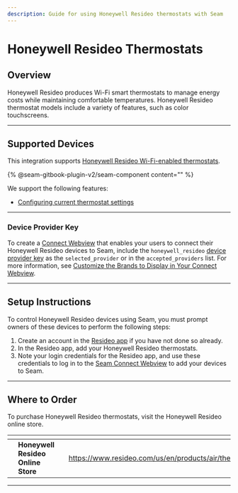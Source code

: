 ```yaml
---
description: Guide for using Honeywell Resideo thermostats with Seam
---
```


# Honeywell Resideo Thermostats

## Overview

Honeywell Resideo produces Wi-Fi smart thermostats to manage energy costs while maintaining comfortable temperatures. Honeywell Resideo thermostat models include a variety of features, such as color touchscreens.

***

## Supported Devices

This integration supports [Honeywell Resideo Wi-Fi-enabled thermostats](https://www.resideo.com/us/en/products/air/thermostats/).

{% @seam-gitbook-plugin-v2/seam-component content="<seam-supported-device-table
  endpoint="https://connect.getseam.com"
  client-session-token="seam_cst126DAjfor_2kxn8QAAEUkj3Zu4Nr1Aoauy"
  manufacturers='["Honeywell"]'
/>" %}

We support the following features:

* [Configuring current thermostat settings](../../products/thermostats/configure-current-climate-settings.md)

***

### Device Provider Key

To create a [Connect Webview](../../core-concepts/connect-webviews/) that enables your users to connect their Honeywell Resideo devices to Seam, include the `honeywell_resideo` [device provider key](../../api-clients/connect-webviews/#device-provider-keys) as the `selected_provider` or in the `accepted_providers` list. For more information, see [Customize the Brands to Display in Your Connect Webview](../../core-concepts/connect-webviews/customizing-connect-webviews.md#customize-the-brands-to-display-in-your-connect-webviews).

***

## Setup Instructions

To control Honeywell Resideo devices using Seam, you must prompt owners of these devices to perform the following steps:

1. Create an account in the [Resideo app](https://www.resideo.com/us/en/resideo-smart-home-app/) if you have not done so already.
2. In the Resideo app, add your Honeywell Resideo thermostats.
3. Note your login credentials for the Resideo app, and use these credentials to log in to the [Seam Connect Webview](../../core-concepts/connect-webviews/) to add your devices to Seam.

***

## Where to Order

To purchase Honeywell Resideo thermostats, visit the Honeywell Resideo online store.

<table data-view="cards"><thead><tr><th></th><th></th><th></th><th data-hidden data-card-target data-type="content-ref"></th><th data-hidden data-card-cover data-type="files"></th></tr></thead><tbody><tr><td></td><td><strong>Honeywell Resideo Online Store</strong></td><td></td><td><a href="https://www.resideo.com/us/en/products/air/thermostats/">https://www.resideo.com/us/en/products/air/thermostats/</a></td><td><a href="../../.gitbook/assets/honeywell_logo.png">honeywell_logo.png</a></td></tr></tbody></table>

***

